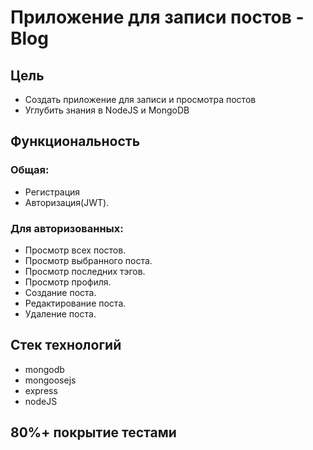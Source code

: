 # Приложение для записи постов - Blog

## Цель

- Создать приложение для записи и просмотра постов
- Углубить знания в NodeJS и MongoDB


## Функциональность

### Общая:

- Регистрация
- Авторизация(JWT).

### Для авторизованных:

- Просмотр всех постов.
- Просмотр выбранного поста.
- Просмотр последних тэгов.
- Просмотр профиля.
- Создание поста.
- Редактирование поста.
- Удаление поста.


## Стек технологий

- mongodb
- mongoosejs
- express
- nodeJS

## 80%+ покрытие тестами
